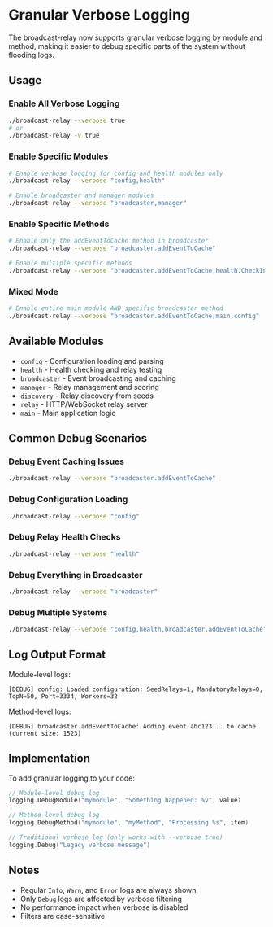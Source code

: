 # Granular Verbose Logging

The broadcast-relay now supports granular verbose logging by module and method, making it easier to debug specific parts of the system without flooding logs.

## Usage

### Enable All Verbose Logging
```bash
./broadcast-relay --verbose true
# or
./broadcast-relay -v true
```

### Enable Specific Modules
```bash
# Enable verbose logging for config and health modules only
./broadcast-relay --verbose "config,health"

# Enable broadcaster and manager modules
./broadcast-relay --verbose "broadcaster,manager"
```

### Enable Specific Methods
```bash
# Enable only the addEventToCache method in broadcaster
./broadcast-relay --verbose "broadcaster.addEventToCache"

# Enable multiple specific methods
./broadcast-relay --verbose "broadcaster.addEventToCache,health.CheckInitial"
```

### Mixed Mode
```bash
# Enable entire main module AND specific broadcaster method
./broadcast-relay --verbose "broadcaster.addEventToCache,main,config"
```

## Available Modules

- `config` - Configuration loading and parsing
- `health` - Health checking and relay testing
- `broadcaster` - Event broadcasting and caching
- `manager` - Relay management and scoring
- `discovery` - Relay discovery from seeds
- `relay` - HTTP/WebSocket relay server
- `main` - Main application logic

## Common Debug Scenarios

### Debug Event Caching Issues
```bash
./broadcast-relay --verbose "broadcaster.addEventToCache"
```

### Debug Configuration Loading
```bash
./broadcast-relay --verbose "config"
```

### Debug Relay Health Checks
```bash
./broadcast-relay --verbose "health"
```

### Debug Everything in Broadcaster
```bash
./broadcast-relay --verbose "broadcaster"
```

### Debug Multiple Systems
```bash
./broadcast-relay --verbose "config,health,broadcaster.addEventToCache"
```

## Log Output Format

Module-level logs:
```
[DEBUG] config: Loaded configuration: SeedRelays=1, MandatoryRelays=0, TopN=50, Port=3334, Workers=32
```

Method-level logs:
```
[DEBUG] broadcaster.addEventToCache: Adding event abc123... to cache (current size: 1523)
```

## Implementation

To add granular logging to your code:

```go
// Module-level debug log
logging.DebugModule("mymodule", "Something happened: %v", value)

// Method-level debug log
logging.DebugMethod("mymodule", "myMethod", "Processing %s", item)

// Traditional verbose log (only works with --verbose true)
logging.Debug("Legacy verbose message")
```

## Notes

- Regular `Info`, `Warn`, and `Error` logs are always shown
- Only `Debug` logs are affected by verbose filtering
- No performance impact when verbose is disabled
- Filters are case-sensitive


